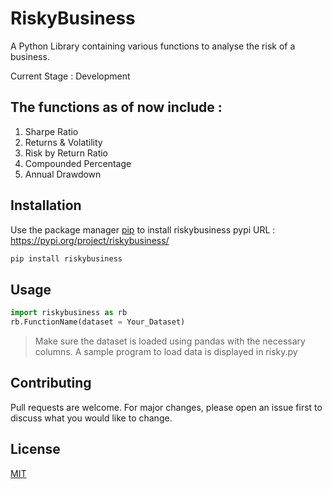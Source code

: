 # RiskyBusiness
A Python Library containing various functions to analyse the risk of a business.

Current Stage : Development

## The functions as of now include :
1. Sharpe Ratio
2. Returns & Volatility 
3. Risk by Return Ratio
4. Compounded Percentage 
5. Annual Drawdown

## Installation  

Use the package manager [pip](https://pip.pypa.io/en/stable/) to install riskybusiness
pypi URL : https://pypi.org/project/riskybusiness/

```bash
pip install riskybusiness
```

## Usage 

```python
import riskybusiness as rb
rb.FunctionName(dataset = Your_Dataset)
```
> Make sure the dataset is loaded using pandas with the necessary columns.
> A sample program to load data is displayed in risky.py

## Contributing 
Pull requests are welcome. For major changes, please open an issue first to discuss what you would like to change.

## License
[MIT](https://choosealicense.com/licenses/mit/)



